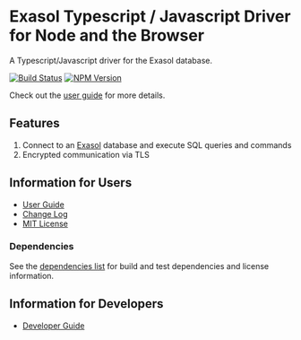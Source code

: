 # Exasol Typescript / Javascript Driver for Node and the Browser

A Typescript/Javascript driver for the Exasol database.

[![Build Status](https://github.com/exasol/exasol-driver-ts/actions/workflows/ci-build.yml/badge.svg)](https://github.com/exasol/exasol-driver-ts/actions/workflows/ci-build.yml)
[![NPM Version](https://img.shields.io/npm/v/@exasol/exasol-driver-ts)](https://www.npmjs.com/package/@exasol/exasol-driver-ts)

Check out the [user guide](doc/user_guide/user_guide.md) for more details.

## Features

1. Connect to an [Exasol](https://www.exasol.com/) database and execute SQL queries and commands
1. Encrypted communication via TLS

## Information for Users

- [User Guide](doc/user_guide/user_guide.md)
- [Change Log](doc/changes/changelog.md)
- [MIT License](LICENSE)

### Dependencies

See the [dependencies list](dependencies.md) for build and test dependencies and license information.

## Information for Developers

- [Developer Guide](doc/developer_guide/developer_guide.md)
